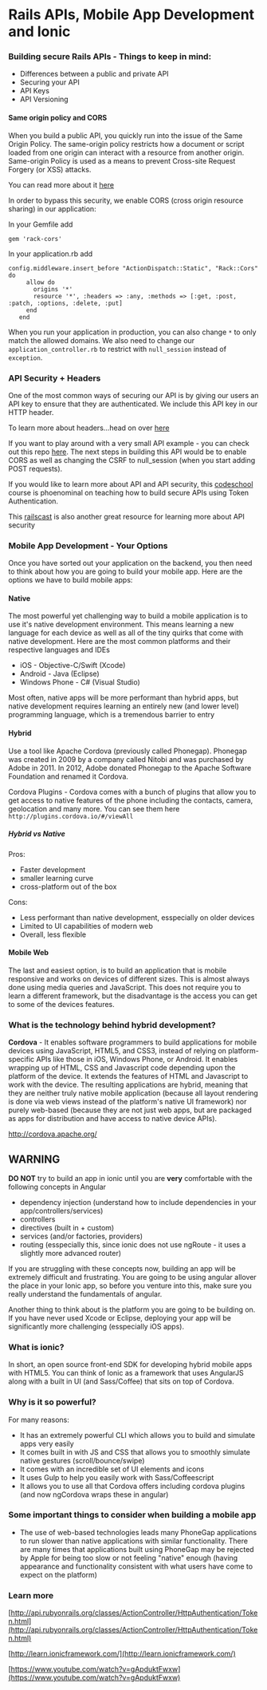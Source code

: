 # Rails APIs, Mobile App Development and Ionic

### Building secure Rails APIs - Things to keep in mind:

- Differences between a public and private API
- Securing your API
- API Keys
- API Versioning

#### Same origin policy and CORS

When you build a public API, you quickly run into the issue of the Same Origin Policy. The same-origin policy restricts how a document or script loaded from one origin can interact with a resource from another origin. Same-origin Policy is used as a means to prevent Cross-site Request Forgery (or XSS) attacks.

You can read more about it [here](https://developer.mozilla.org/en-US/docs/Web/Security/Same-origin_policy)

In order to bypass this security, we enable CORS (cross origin resource sharing) in our application:

In your Gemfile add

`gem 'rack-cors'`

In your application.rb add 

```
config.middleware.insert_before "ActionDispatch::Static", "Rack::Cors" do
     allow do
       origins '*'
       resource '*', :headers => :any, :methods => [:get, :post, :patch, :options, :delete, :put]
     end
   end
```

When you run your application in production, you can also change `*` to only match the allowed domains. We also need to change our `application_controller.rb` to restrict with `null_session` instead of `exception`. 

### API Security + Headers

One of the most common ways of securing our API is by giving our users an API key to ensure that they are authenticated. We include this API key in our HTTP header.

To learn more about headers...head on over [here](http://code.tutsplus.com/tutorials/http-headers-for-dummies--net-8039)

If you want to play around with a very small API example - you can check out this repo [here](https://github.com/wdi-sf-fall/sample_rails_api). The next steps in building this API would be to enable CORS as well as changing the CSRF to null_session (when you start adding POST requests).

If you would like to learn more about API and API security, this [codeschool](https://www.codeschool.com/courses/surviving-apis-with-rails) course is phoenominal on teaching how to build secure APIs using Token Authentication. 

This [railscast](http://railscasts.com/episodes/352-securing-an-api?view=asciicast) is also another great resource for learning more about API security

### Mobile App Development - Your Options

Once you have sorted out your application on the backend, you then need to think about how you are going to build your mobile app. Here are the options we have to build mobile apps:

#### Native

The most powerful yet challenging way to build a mobile application is to use it's native development environment. This means learning a new language for each device as well as all of the tiny quirks that come with native development. Here are the most common platforms and their respective languages and IDEs 

- iOS - Objective-C/Swift (Xcode)
- Android - Java (Eclipse)
- Windows Phone - C# (Visual Studio)

Most often, native apps will be more performant than hybrid apps, but native development requires learning an entirely new (and lower level) programming language, which is a tremendous barrier to entry


#### Hybrid

Use a tool like Apache Cordova (previously called Phonegap). Phonegap was created in 2009 by a company called Nitobi and was purchased by Adobe in 2011. In 2012, Adobe donated Phonegap to the Apache Software Foundation and renamed it Cordova.

Cordova Plugins - Cordova comes with a bunch of plugins that allow you to get access to native features of the phone including the contacts, camera, geolocation and many more. You can see them here `http://plugins.cordova.io/#/viewAll`

##### Hybrid vs Native

Pros:

- Faster development
- smaller learning curve
- cross-platform out of the box

Cons:

- Less performant than native development, esspecially on older devices
- Limited to UI capabilities of modern web
- Overall, less flexible

#### Mobile Web

The last and easiest option, is to build an application that is mobile responsive and works on devices of different sizes. This is almost always done using media queries and JavaScript. This does not require you to learn a different framework, but the disadvantage is the access you can get to some of the devices features. 

### What is the technology behind hybrid development?

__Cordova__ - It enables software programmers to build applications for mobile devices using JavaScript, HTML5, and CSS3, instead of relying on platform-specific APIs like those in iOS, Windows Phone, or Android. It enables wrapping up of HTML, CSS and Javascript code depending upon the platform of the device. It extends the features of HTML and Javascript to work with the device. The resulting applications are hybrid, meaning that they are neither truly native mobile application (because all layout rendering is done via web views instead of the platform's native UI framework) nor purely web-based (because they are not just web apps, but are packaged as apps for distribution and have access to native device APIs). 

http://cordova.apache.org/

## WARNING

__DO NOT__ try to build an app in ionic until you are __very__ comfortable with the following concepts in Angular

- dependency injection (understand how to include dependencies in your app/controllers/services)
- controllers
- directives (built in + custom)
- services (and/or factories, providers)
- routing (esspecially this, since ionic does not use ngRoute - it uses a slightly more advanced router)

If you are struggling with these concepts now, building an app will be extremely difficult and frustrating. You are going to be using angular allover the place in your Ionic app, so before you venture into this, make sure you really understand the fundamentals of angular. 

Another thing to think about is the platform you are going to be building on. If you have never used Xcode or Eclipse, deploying your app will be significantly more challenging (esspecially iOS apps).

### What is ionic?

In short, an open source front-end SDK for developing hybrid mobile apps with HTML5. You can think of Ionic as a framework that uses AngularJS along with a built in UI (and Sass/Coffee) that sits on top of Cordova.

### Why is it so powerful?

For many reasons: 

- It has an extremely powerful CLI which allows you to build and simulate apps very easily
- It comes built in with JS and CSS that allows you to smoothly simulate native gestures (scroll/bounce/swipe)
- It comes with an incredible set of UI elements and icons
- It uses Gulp to help you easily work with Sass/Coffeescript 
- It allows you to use all that Cordova offers including cordova plugins (and now ngCordova wraps these in angular)

### Some important things to consider when building a mobile app

- The use of web-based technologies leads many PhoneGap applications to run slower than native applications with similar functionality. There are many times that applications built using PhoneGap may be rejected by Apple for being too slow or not feeling "native" enough (having appearance and functionality consistent with what users have come to expect on the platform) 

### Learn more

[http://api.rubyonrails.org/classes/ActionController/HttpAuthentication/Token.html](http://api.rubyonrails.org/classes/ActionController/HttpAuthentication/Token.html)

[http://learn.ionicframework.com/](http://learn.ionicframework.com/)

[https://www.youtube.com/watch?v=gApduktFwxw](https://www.youtube.com/watch?v=gApduktFwxw)
